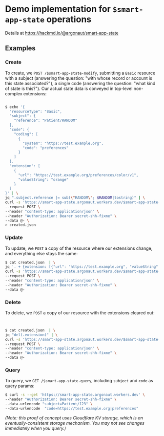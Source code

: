 # Demo implementation for `$smart-app-state` operations

Details at https://hackmd.io/@argonaut/smart-app-state


## Examples

### Create

To create, we `POST /$smart-app-state-modify`, submitting a `Basic` resource with a subject (answering the question: "with whose record or account is this state associated?"), a single code (answering the question: "what kind of state is this?"). Our actual state data is conveyed in top-level non-complex extensions:


```sh

$ echo '{
  "resourceType": "Basic",
  "subject": {
    "reference": "Patient/RANDOM"
  },
  "code": {
    "coding": [
      {
        "system": "https://test.example.org",
        "code": "preferences"
      }
    ]
  },
  "extension": [
    {
      "url": "https://test.example.org/preferences/color/v1",
      "valueString": "orange"
    }
  ]
}' | \
jq ".subject.reference |= sub(\"RANDOM\"; $RANDOM|tostring)" | \
curl -s 'https://smart-app-state.argonaut.workers.dev/$smart-app-state-modify' \
--request POST \
--header "content-type: application/json" \
--header "Authorization: Bearer secret-shh-fixme" \
--data @- \
> created.json
```


### Update

To update, we `POST` a copy of the resource where our extensions change, and everything else stays the same:

```sh
$ cat created.json  | \
jq '. + {extension: [{"url": "https://test.example.org", "valueString": "purple"}]}'| \
curl -s 'https://smart-app-state.argonaut.workers.dev/$smart-app-state-modify' \
--request POST \
--header "content-type: application/json" \
--header "Authorization: Bearer secret-shh-fixme" \
--data @-
```

### Delete

To delete, we `POST` a copy of our resource with the extensions cleared out:

```sh


$ cat created.json  | \
jq "del(.extension)" | \
curl -s 'https://smart-app-state.argonaut.workers.dev/$smart-app-state-modify' \
--request POST \
--header "content-type: application/json" \
--header "Authorization: Bearer secret-shh-fixme" \
--data @-
```

### Query

To query, we `GET /$smart-app-state-query`, including `subject` and `code` as query params:

```sh
$ curl -s --get 'https://smart-app-state.argonaut.workers.dev' \
--header "Authorization: Bearer secret-shh-fixme" \
--data-urlencode "subject=Patient/123" \
--data-urlencode  "code=https://test.example.org|preferences"
```

*(Note: this proof of concept uses Cloudflare KV storage, which is an eventually-consistent storage mechanism. You may not see changes immediately when you query.)*
